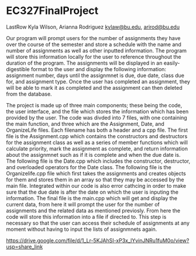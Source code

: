 # EC327FinalProject
LastRow
Kyla Wilson, Arianna Rodriguez
kylaw@bu.edu, arirod@bu.edu

Our program will prompt users for the number of assignments they have over the course of the semester and store a schedule with the name and number of assignments as well as other inputted information. The program will store this information locally for the user to reference throughout the duration of the program. The assignments will be displayed in an easily-digestible format to the user and display the following information: assignment number, days until the assignmnet is due, due date, class due for, and assignment type. Once the user has completed an assignment, they will be able to mark it as completed and the assignment can then deleted from the database.

The project is made up of three main components; these being the code, the user interface, and the file which stores the information which has been provided by the user. The code was divded into 7 files, with one containing the main function, and three which are the Assignment, Date, and OrganizeLife files. Each filename has both a header and a cpp file. The first file is the Assignment.cpp which contains the constructors and destructors for the assignment class as well as a series of member functions which will calculate priority, mark the assignment as complete, and return information about the assignmnet such as if it is complete and when the due date is. The following file is the Date.cpp which includes the constructor, destructor, and overloaded operators for the Date class. The following file is the Organizelife.cpp file which first takes the assignments and creates objects for them and stores them in an array so that they may be accessed by the main file. Integrated within our code is also error cathcing in order to make sure that the due date is after the date on which the user is inputing the information. The final file is the main.cpp which will get and display the current data, from here it will prompt the user for the number of assignments and the related data as mentioned previosly. From here the code will store this information into a file if directed to. This step is necessary so that the user can access their schedule of assignments at any moment without having to input the lists of assignmnets again.

https://drive.google.com/file/d/1_Lr-5KJAhSI-xP3x_lYvinJNRu1fuM0o/view?usp=share_link
